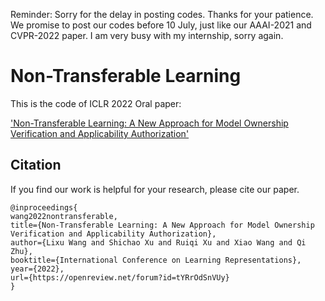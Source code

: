 Reminder: Sorry for the delay in posting codes. Thanks for your patience. We promise to post our codes before 10 July, just like our AAAI-2021 and CVPR-2022 paper. I am very busy with my internship, sorry again.

# Non-Transferable Learning

This is the code of ICLR 2022 Oral paper:

['Non-Transferable Learning: A New Approach for Model Ownership Verification and Applicability Authorization'](https://openreview.net/forum?id=tYRrOdSnVUy)


## Citation
If you find our work is helpful for your research, please cite our paper.
```
@inproceedings{
wang2022nontransferable,
title={Non-Transferable Learning: A New Approach for Model Ownership Verification and Applicability Authorization},
author={Lixu Wang and Shichao Xu and Ruiqi Xu and Xiao Wang and Qi Zhu},
booktitle={International Conference on Learning Representations},
year={2022},
url={https://openreview.net/forum?id=tYRrOdSnVUy}
}
```
